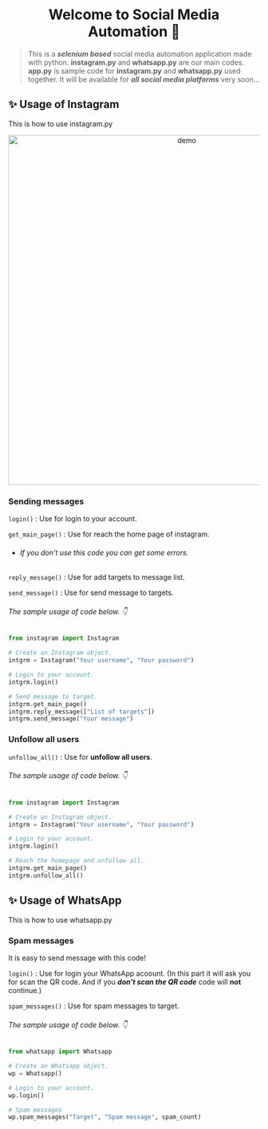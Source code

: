 <h1 align="center">Welcome to Social Media Automation 👋</h1>

> This is a ***__selenium based__*** social media automation application made with python. **instagram.py** and **whatsapp.py** are our main codes. **app.py** is sample code for **instagram.py** and **whatsapp.py** used together. It will be available for *****all social media platforms***** very soon...

## ✨ Usage of Instagram

This is how to use instagram.py


<p align="center">
  <img width="700" align="center" src="" alt="demo"/>
</p>

### Sending messages

`login()` : Use for login to your account.

`get_main_page()` : Use for reach the home page of instagram. 
- ###### If you don't use this code you can get some errors.


`reply_message()` : Use for add targets to message list.

`send_message()` : Use for send message to targets.

###### The sample usage of code below. :point_down:

```python
from instagram import Instagram

# Create an Instagram object.
intgrm = Instagram("Your username", "Your password")

# Login to your account.
intgrm.login() 

# Send message to target.
intgrm.get_main_page()
intgrm.reply_message(["List of targets"])
intgrm.send_message("Your message")
```

### Unfollow all users

`unfollow_all()` : Use for  __unfollow all users__.

###### The sample usage of code below. :point_down:

```python
from instagram import Instagram

# Create an Instagram object.
intgrm = Instagram("Your username", "Your password")

# Login to your account.
intgrm.login() 

# Reach the homepage and unfollow all.
intgrm.get_main_page()
intgrm.unfollow_all()
```
  
  
## ✨ Usage of WhatsApp

This is how to use whatsapp.py

### Spam messages

It is easy to send message with this code!

`login()` : Use for login your WhatsApp acoount. (In this part it will ask you for scan the QR code. And if you ***don't scan the QR code*** code will **__not__** continue.)

`spam_messages()` : Use for spam messages to target.

###### The sample usage of code below. :point_down:

```python
from whatsapp import Whatsapp

# Create an Whatsapp object.
wp = Whatsapp()

# Login to your account. 
wp.login()

# Spam messages
wp.spam_messages("Target", "Spam message", spam_count)
```
